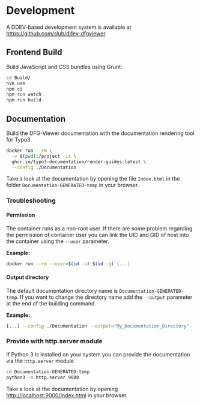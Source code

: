 # Development

A DDEV-based development system is available at https://github.com/slub/ddev-dfgviewer.

## Frontend Build

Build JavaScript and CSS bundles using Grunt:

```bash
cd Build/
nvm use
npm ci
npm run watch
npm run build
```

## Documentation

Build the DFG-Viewer documentation with the documentation rendering tool for Typo3.

```bash
docker run --rm \
  -v $(pwd):/project -it \
  ghcr.io/typo3-documentation/render-guides:latest \
  --config ./Documentation
```

Take a look at the documentation by opening the file `Index.html` in the folder
`Documentation-GENERATED-temp` in your browser.

### Troubleshooting

#### Permission

The container runs as a non-root user. If there are some problem regarding the
permission of container user you can link the UID and GID of host into the
container using the `--user` parameter.

**Example:**

```bash
docker run --rm --user=$(id -u):$(id -g) [...]
```

#### Output directory

The default documentation directory name is `Documentation-GENERATED-temp`.
If you want to change the directory name add the `--output` parameter at the
end of the building command.

**Example:**

```bash
[...] --config ./Documentation --output="My_Documentation_Directory"
```

### Provide with http.server module

If Python 3 is installed on your system you can provide the documentation via
the `http.server` module.

```bash
cd Documentation-GENERATED-temp
python3 -m http.server 9000
```

Take a look at the documentation by opening <http://localhost:9000/Index.html>
in your browser.
